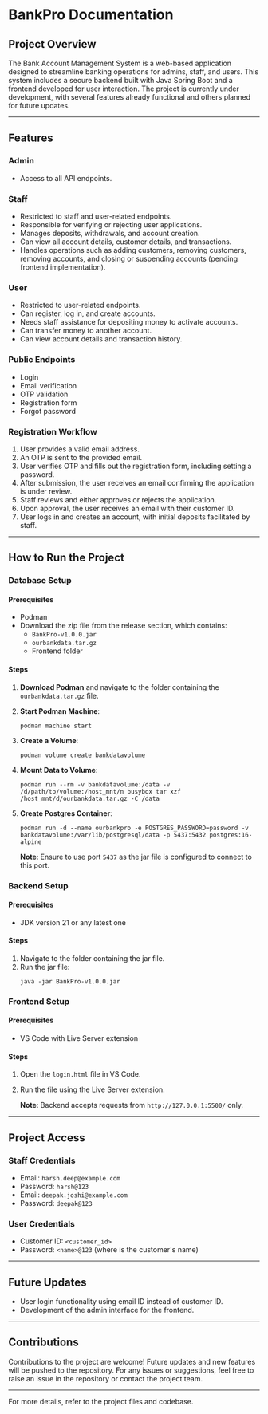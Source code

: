 # BankPro Documentation

## Project Overview
The Bank Account Management System is a web-based application designed to streamline banking operations for admins, staff, and users. This system includes a secure backend built with Java Spring Boot and a frontend developed for user interaction. The project is currently under development, with several features already functional and others planned for future updates.

---

## Features

### Admin
- Access to all API endpoints.

### Staff
- Restricted to staff and user-related endpoints.
- Responsible for verifying or rejecting user applications.
- Manages deposits, withdrawals, and account creation.
- Can view all account details, customer details, and transactions.
- Handles operations such as adding customers, removing customers, removing accounts, and closing or suspending accounts (pending frontend implementation).

### User
- Restricted to user-related endpoints.
- Can register, log in, and create accounts.
- Needs staff assistance for depositing money to activate accounts.
- Can transfer money to another account.
- Can view account details and transaction history.

### Public Endpoints
- Login
- Email verification
- OTP validation
- Registration form
- Forgot password

### Registration Workflow
1. User provides a valid email address.
2. An OTP is sent to the provided email.
3. User verifies OTP and fills out the registration form, including setting a password.
4. After submission, the user receives an email confirming the application is under review.
5. Staff reviews and either approves or rejects the application.
6. Upon approval, the user receives an email with their customer ID.
7. User logs in and creates an account, with initial deposits facilitated by staff.

---

## How to Run the Project

### Database Setup

#### Prerequisites
- Podman
- Download the zip file from the release section, which contains:
  - `BankPro-v1.0.0.jar`
  - `ourbankdata.tar.gz`
  - Frontend folder

#### Steps
1. **Download Podman** and navigate to the folder containing the `ourbankdata.tar.gz` file.
2. **Start Podman Machine**:
   ```
   podman machine start
   ```
3. **Create a Volume**:
   ```
   podman volume create bankdatavolume
   ```
4. **Mount Data to Volume**:
   ```
   podman run --rm -v bankdatavolume:/data -v /d/path/to/volume:/host_mnt/n busybox tar xzf /host_mnt/d/ourbankdata.tar.gz -C /data
   ```
5. **Create Postgres Container**:
   ```
   podman run -d --name ourbankpro -e POSTGRES_PASSWORD=password -v bankdatavolume:/var/lib/postgresql/data -p 5437:5432 postgres:16-alpine
   ```

   **Note**: Ensure to use port `5437` as the jar file is configured to connect to this port.

### Backend Setup

#### Prerequisites
- JDK version 21 or any latest one

#### Steps
1. Navigate to the folder containing the jar file.
2. Run the jar file:
   ```
   java -jar BankPro-v1.0.0.jar
   ```

### Frontend Setup

#### Prerequisites
- VS Code with Live Server extension

#### Steps
1. Open the `login.html` file in VS Code.
2. Run the file using the Live Server extension.

   **Note**: Backend accepts requests from `http://127.0.0.1:5500/` only.

---

## Project Access

### Staff Credentials
- Email: `harsh.deep@example.com`
- Password: `harsh@123`
- Email: `deepak.joshi@example.com`
- Password: `deepak@123`

### User Credentials
- Customer ID: `<customer_id>`
- Password: `<name>@123` (where <name> is the customer's name)
---

## Future Updates
- User login functionality using email ID instead of customer ID.
- Development of the admin interface for the frontend.

---

## Contributions
Contributions to the project are welcome! Future updates and new features will be pushed to the repository. For any issues or suggestions, feel free to raise an issue in the repository or contact the project team.

---

For more details, refer to the project files and codebase.

